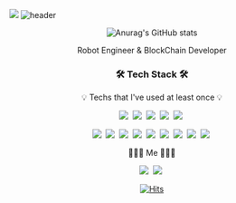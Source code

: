 
![](![news_1633410648_1038560_m_1](https://user-images.githubusercontent.com/89577231/152458099-fb0369cf-97dc-49a4-8924-cb63d4f66e0a.jpeg)
)
![header](https://capsule-render.vercel.app/api?type=Waving&color=timeGradient&height=300&section=header&text=GunKim&fontSize=90&animation=fadeIn)

<!-- <center><img src="https://user-images.githubusercontent.com/89577231/152458099-fb0369cf-97dc-49a4-8924-cb63d4f66e0a.jpeg" width="90%" height="30%"></center> -->


<div align="center">
  
![Anurag's GitHub stats](https://github-readme-stats.vercel.app/api?username=gwkim92&show_icons=true&theme=radical)
</div>

<p align="center"> Robot Engineer & BlockChain Developer </p>

<h3 align="center"> 
  
  🛠 Tech Stack 🛠
  
</h3>
<p align="center">💡 Techs that I've used at least once 💡 </p>

<p align="center"> 
  <img src="https://img.shields.io/badge/Python-3766AB?style=flat-square&logo=Python&logoColor=white"/></a>&nbsp 
  <img src="https://img.shields.io/badge/React-61DAFB?style=flat-square&logo=React&logoColor=white"/></a>&nbsp
  <img src="https://img.shields.io/badge/JavaScript-F7DF1E?style=flat-square&logo=JavaScript&logoColor=white"/></a>&nbsp 
  <img src="https://img.shields.io/badge/MongoDB-47A248?style=flat-square&logo=MongoDB&logoColor=white"/></a>&nbsp
  <img src="https://img.shields.io/badge/Css-1572B6?style=flat-square&logo=Css&logoColor=white"/></a>&nbsp 
                                                                                               </p> 
                                                                                                         <p align="center"> 
  <img src="https://img.shields.io/badge/Solidity-363636?style=flat-square&logo=Solidity&logoColor=white"/></a>&nbsp
  <img src="https://img.shields.io/badge/Ethereum-3C3C3D?style=flat-square&logo=Ethereum&logoColor=white"/></a>&nbsp
  <img src="https://img.shields.io/badge/IPFS-65C2CB?style=flat-square&logo=IPFS&logoColor=white"/></a>&nbsp
  <img src="https://img.shields.io/badge/Node.js-339933?style=flat-square&logo=Node.js&logoColor=white"/></a>&nbsp 
  <img src="https://img.shields.io/badge/Express-000000?style=flat-square&logo=Express&logoColor=white"/></a>&nbsp                                                   <img src="https://img.shields.io/badge/MySQL-4479A1?style=flat-square&logo=MySQL&logoColor=white"/></a>&nbsp 
  <img src="https://img.shields.io/badge/aws-232F3E?style=flat-square&logo=Amazonaws&logoColor=white"/></a>&nbsp  
  <img src="https://img.shields.io/badge/Postman-FF6C37?style=flat-square&logo=Postman&logoColor=white"/></a>&nbsp                                                   <img src="https://img.shields.io/badge/aws-232F3E?style=flat-square&logo=Amazonaws&logoColor=white"/></a>&nbsp                                                      </p> 
                                                                                                                                                                     <p align="center">🧑🏻‍💻 Me 🧑🏻‍💻</p>   
                                                                                                                                                                     <p align="center">
   <a href="gwkim@pusan.ac.kr"><img src="https://img.shields.io/badge/Gmail-EA4335?style=flat-square&logo=Gmail&logoColor=white&link=gwkim@pusan.ac.kr"/></a>&nbsp    <a href="https://velog.io/@gunkk"><img src="https://img.shields.io/badge/Velog-20C997?style=flat-square&logo=Velog&logoColor=white&link=https://velog.io/@gunkk"/></a>&nbsp 
<p align="center"></p>
  </p>
  
<div align="center">
  
[![Hits](https://hits.seeyoufarm.com/api/count/incr/badge.svg?url=https%3A%2F%2Fgithub.com%2Fgwkim92%2Fhit-counter&count_bg=%239BF99F&title_bg=%2343C2A9&icon=github.svg&icon_color=%23E7E7E7&title=hits&edge_flat=false)](https://hits.seeyoufarm.com)
</div>

